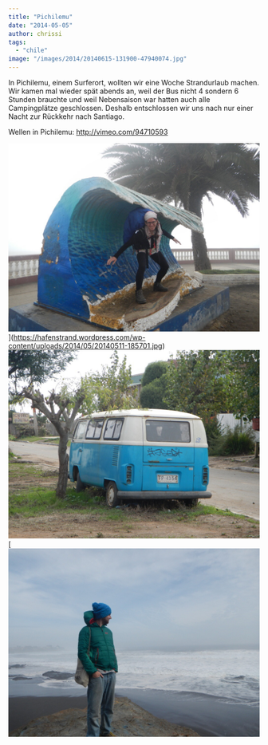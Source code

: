 ```yaml
---
title: "Pichilemu"
date: "2014-05-05"
author: chrissi
tags: 
  - "chile"
image: "/images/2014/20140615-131900-47940074.jpg"
---
```


In Pichilemu, einem Surferort, wollten wir eine Woche Strandurlaub machen. Wir kamen mal wieder spät abends an, weil der Bus nicht 4 sondern 6 Stunden brauchte und weil Nebensaison war hatten auch alle Campingplätze geschlossen. Deshalb entschlossen wir uns nach nur einer Nacht zur Rückkehr nach Santiago.

Wellen in Pichilemu: http://vimeo.com/94710593

![20140511-185701.jpg](/images/2014/20140511-185701.jpg)](https://hafenstrand.wordpress.com/wp-content/uploads/2014/05/20140511-185701.jpg)[![20140511-185714.jpg](/images/2014/20140511-185714.jpg)](https://hafenstrand.wordpress.com/wp-content/uploads/2014/05/20140511-185714.jpg)[![20140511-185727.jpg](/images/2014/20140511-185727.jpg)
